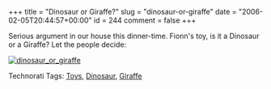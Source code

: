 +++
title = "Dinosaur or Giraffe?"
slug = "dinosaur-or-giraffe"
date = "2006-02-05T20:44:57+00:00"
id = 244
comment = false
+++

Serious argument in our house this dinner-time. Fionn's toy, is it a Dinosaur or a Giraffe? Let the people decide:

[![dinosaur_or_giraffe](/images/flickr/2024_download/95926919_068c2d11de_c.jpg)](http://www.flickr.com/photos/bandon1/95926919/ "Photo Sharing")

Technorati Tags: [Toys](http://technorati.com/tag/Toys), [Dinosaur](http://technorati.com/tag/Dinosaur), [Giraffe](http://technorati.com/tag/Giraffe)
